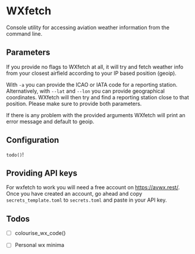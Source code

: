 # WXfetch

Console utility for accessing aviation weather information from the command line.

## Parameters

If you provide no flags to WXfetch at all, it will try and fetch weather info from your closest airfield according to your IP based position (geoip).

With `-a` you can provide the ICAO or IATA code for a reporting station. Alternatively, with `--lat` and `--lon` you can provide geographical coordinates. WXfetch will then try and find a reporting station close to that position. Please make sure to provide both parameters.

If there is any problem with the provided arguments WXfetch will print an error message and default to geoip.

## Configuration

`todo()`!

## Providing API keys

For wxfetch to work you will need a free account on https://avwx.rest/. Once you have created an account, go ahead and copy `secrets_template.toml` to `secrets.toml` and paste in your API key.

## Todos

- [ ] colourise_wx_code()
- [ ] Personal wx minima

